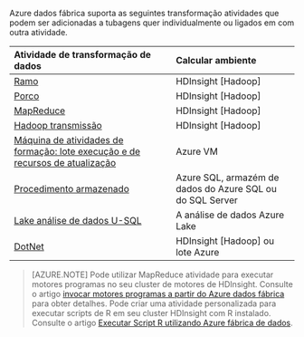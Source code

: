 Azure dados fábrica suporta as seguintes transformação atividades que podem ser adicionadas a tubagens quer individualmente ou ligados em com outra atividade.

Atividade de transformação de dados |  Calcular ambiente 
:----------------------- | :--------------------
[Ramo](../articles/data-factory/data-factory-hive-activity.md) | HDInsight [Hadoop] 
[Porco](../articles/data-factory/data-factory-pig-activity.md) | HDInsight [Hadoop]  
[MapReduce](../articles/data-factory/data-factory-map-reduce.md) | HDInsight [Hadoop]  
[Hadoop transmissão](../articles/data-factory/data-factory-hadoop-streaming-activity.md) | HDInsight [Hadoop]
[Máquina de atividades de formação: lote execução e de recursos de atualização](../articles/data-factory/data-factory-azure-ml-batch-execution-activity.md) | Azure VM 
[Procedimento armazenado](../articles/data-factory/data-factory-stored-proc-activity.md) | Azure SQL, armazém de dados do Azure SQL ou do SQL Server |
[Lake análise de dados U-SQL](../articles/data-factory/data-factory-usql-activity.md) | A análise de dados Azure Lake 
[DotNet](../articles/data-factory/data-factory-use-custom-activities.md) | HDInsight [Hadoop] ou lote Azure
   
> [AZURE.NOTE] 
> Pode utilizar MapReduce atividade para executar motores programas no seu cluster de motores de HDInsight. Consulte o artigo [invocar motores programas a partir do Azure dados fábrica](../articles/data-factory/data-factory-spark.md) para obter detalhes.
> Pode criar uma atividade personalizada para executar scripts de R em seu cluster HDInsight com R instalado. Consulte o artigo [Executar Script R utilizando Azure fábrica de dados](https://github.com/Azure/Azure-DataFactory/tree/master/Samples/RunRScriptUsingADFSample).